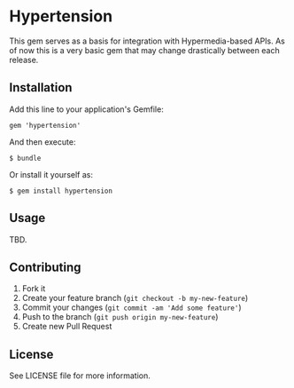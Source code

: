 # Hypertension

This gem serves as a basis for integration with Hypermedia-based APIs. As of now
this is a very basic gem that may change drastically between each release.

## Installation

Add this line to your application's Gemfile:

    gem 'hypertension'

And then execute:

    $ bundle

Or install it yourself as:

    $ gem install hypertension

## Usage

TBD.

## Contributing

1. Fork it
2. Create your feature branch (`git checkout -b my-new-feature`)
3. Commit your changes (`git commit -am 'Add some feature'`)
4. Push to the branch (`git push origin my-new-feature`)
5. Create new Pull Request

## License

See LICENSE file for more information.
